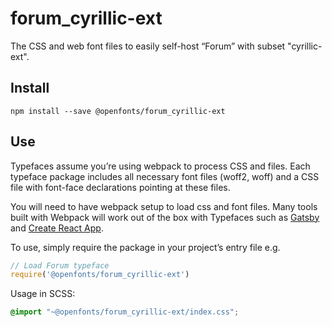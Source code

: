 
# forum_cyrillic-ext

The CSS and web font files to easily self-host “Forum” with subset "cyrillic-ext".

## Install

`npm install --save @openfonts/forum_cyrillic-ext`

## Use

Typefaces assume you’re using webpack to process CSS and files. Each typeface
package includes all necessary font files (woff2, woff) and a CSS file with
font-face declarations pointing at these files.

You will need to have webpack setup to load css and font files. Many tools built
with Webpack will work out of the box with Typefaces such as [Gatsby](https://github.com/gatsbyjs/gatsby)
and [Create React App](https://github.com/facebookincubator/create-react-app).

To use, simply require the package in your project’s entry file e.g.

```javascript
// Load Forum typeface
require('@openfonts/forum_cyrillic-ext')
```

Usage in SCSS:
```scss
@import "~@openfonts/forum_cyrillic-ext/index.css";
```
